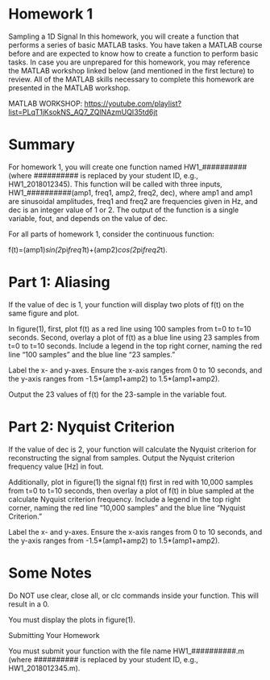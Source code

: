 # Homework 1
Sampling a 1D Signal
In this homework, you will create a function that performs a series of basic MATLAB tasks. You have taken a MATLAB course before and are expected to know how to create a function to perform basic tasks. In case you are unprepared for this homework, you may reference the MATLAB workshop linked below (and mentioned in the first lecture) to review. All of the MATLAB skills necessary to complete this homework are presented in the MATLAB workshop.

MATLAB WORKSHOP:
 https://youtube.com/playlist?list=PLqT1jKsokNS_AQ7_ZQlNAzmUQI35td6jt

# Summary

For homework 1, you will create one function named HW1_########## (where ########## is replaced by your student ID, e.g., HW1_2018012345). This function will be called with three inputs, HW1_##########(amp1, freq1, amp2, freq2, dec), where amp1 and amp1 are sinusoidal amplitudes, freq1 and freq2 are frequencies given in Hz, and dec is an integer value of 1 or 2. The output of the function is a single variable, fout, and depends on the value of dec.

For all parts of homework 1, consider the continuous function: 

f(t)=(amp1)*sin(2*pi*freq1*t)+(amp2)*cos(2*pi*freq2*t).

# Part 1: Aliasing

If the value of dec is 1, your function will display two plots of f(t) on the same figure and plot. 

In figure(1), first, plot f(t) as a red line using 100 samples from t=0 to t=10 seconds. Second, overlay a plot of f(t) as a blue line using 23 samples from t=0 to t=10 seconds. Include a legend in the top right corner, naming the red line “100 samples” and the blue line “23 samples.” 

Label the x- and y-axes. Ensure the x-axis ranges from 0 to 10 seconds, and the y-axis ranges from -1.5*(amp1+amp2) to 1.5*(amp1+amp2).

Output the 23 values of f(t) for the 23-sample in the variable fout. 

# Part 2: Nyquist Criterion

If the value of dec is 2, your function will calculate the Nyquist criterion for reconstructing the signal from samples. Output the Nyquist criterion frequency value [Hz] in fout.

Additionally, plot in figure(1) the signal f(t) first in red with 10,000 samples from t=0 to t=10 seconds, then overlay a plot of f(t) in blue sampled at the calculate Nyquist criterion frequency.  Include a legend in the top right corner, naming the red line “10,000 samples” and the blue line “Nyquist Criterion.” 

Label the x- and y-axes. Ensure the x-axis ranges from 0 to 10 seconds, and the y-axis ranges from -1.5*(amp1+amp2) to 1.5*(amp1+amp2).

# Some Notes

Do NOT use clear, close all, or clc commands inside your function. This will result in a 0.

You must display the plots in figure(1).

Submitting Your Homework

You must submit your function with the file name HW1_##########.m (where ########## is replaced by your student ID, e.g., HW1_2018012345.m).
